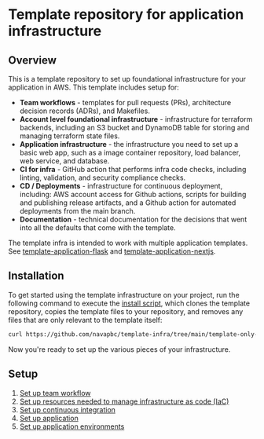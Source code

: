 # Template repository for application infrastructure

## Overview

This is a template repository to set up foundational infrastructure for your application in AWS. This template includes setup for:

* **Team workflows** - templates for pull requests (PRs), architecture decision records (ADRs), and Makefiles.
* **Account level foundational infrastructure** - infrastructure for terraform backends, including an S3 bucket and DynamoDB table for storing and managing terraform state files.
* **Application infrastructure** - the infrastructure you need to set up a basic web app, such as a image container repository, load balancer, web service, and database.
* **CI for infra** - GitHub action that performs infra code checks, including linting, validation, and security compliance checks.
* **CD / Deployments** - infrastructure for continuous deployment, including: AWS account access for Github actions, scripts for building and publishing release artifacts, and a Github action for automated deployments from the main branch.
* **Documentation** - technical documentation for the decisions that went into all the defaults that come with the template.

The template infra is intended to work with multiple application templates. See [template-application-flask](https://github.com/navapbc/template-application-flask) and [template-application-nextjs](https://github.com/navapbc/template-application-nextjs).

## Installation

To get started using the template infrastructure on your project, run the following command to execute the [install script](https://github.com/navapbc/template-infra/tree/main/template-only-bin/install-template.sh), which clones the template repository, copies the template files to your repository, and removes any files that are only relevant to the template itself:

```bash
curl https://github.com/navapbc/template-infra/tree/main/template-only-bin/install-template.sh | bash -s
```

Now you're ready to set up the various pieces of your infrastructure.

## Setup

1. [Set up team workflow](./template-only-docs/set-up-team-workflow.md)
2. [Set up resources needed to manage infrastructure as code (IaC)](./template-only-docs/set-up-infrastructure-as-code.md)
3. [Set up continuous integration](./template-only-docs/set-up-ci.md)
4. [Set up application](./docs/infra/set-up-app.md)
5. [Set up application environments](./docs/infra/set-up-app-env.md)

